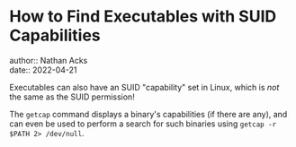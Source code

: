 # How to Find Executables with SUID Capabilities

author:: Nathan Acks  
date:: 2022-04-21

Executables can also have an SUID "capability" set in Linux, which is *not* the same as the SUID permission!

The `getcap` command displays a binary's capabilities (if there are any), and can even be used to perform a search for such binaries using `getcap -r $PATH 2> /dev/null`.

